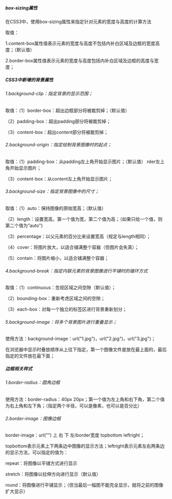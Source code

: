 ##### box-sizing属性

在CSS3中，使用box-sizing属性来指定针对元素的宽度与高度的计算方法

取值：

1.content-box属性值表示元素的宽度与高度不包括内补白区域及边框的宽度高度；（默认值）

2.border-box属性值表示元素的宽度与高度包括内补白区域及边框的高度与宽度；

##### CSS3中新增的背景属性

###### 1.background-clip：指定背景的显示范围；

取值：（1）border-box：超出边框部分将被裁剪掉；（默认值）

（2）padding-box：超出padding部分将被裁剪掉；

（3）content-box：超出content部分将被裁剪掉；

###### 2.background-origin：指定绘制背景图像时的起点；

取值：（1）padding-box：从padding左上角开始显示图片；（默认值）
rder左上角开始显示图片；

（3）content-box：从content左上角开始显示图片；

###### 3.background-size：指定背景图像中的尺寸；

取值：（1）auto：保持图像的原始宽高；（默认值）

（2）length：设置宽高，第一个值为宽，第二个值为高；（如果只给一个值，则第二个值为“auto")

（3）percentage：以父元素的百分比来设置宽高（规定与length相同）；

（4）cover：将图片放大，以适合铺满整个容器（但图片会失真）；

（5）contain：将图片缩小，以适合铺满整个容器；

###### 4.background-break：指定内联元素的背景图像进行平铺时的循环方式

取值：（1）continuous：忽视区域之间空隙（默认值）；

（2）bounding-box：重新考虑区域之间的空隙；

（3）each-box：对每一个独立的标签区进行背景重新划分；

###### 5.background-image：将多个背景图片进行重叠显示；

使用方法：background-image：url("1.jpg")，url("2.jpg")，url("3.jpg")；

在浏览器中显示时叠放顺序从上往下指定，第一个图像文件是放在最上面的，最后指定的文件放在最下面；

##### 边框相关样式

###### 1.border-radius：圆角边框

使用方法：border-radius：40px 20px；第一个值为左上角和右下角，第二个值为右上角和左下角；（指定两个半径，可以是像素，也可以是百分比）

###### 2.border-image：图像边框

border-image：url("") 上 右 下 左/border宽度 topbottom leftright；

topbottom表示元素上下两条边中图像的显示方法；leftright表示元素左右两条边的显示方法，可以指定的值为：

repeat：将图像以平铺方式进行显示

stretch：将图像以拉伸方向进行显示（默认值）

round：将图像进行平铺显示；（但当最后一幅图不能完全显示，就将之前的图像扩大显示）


